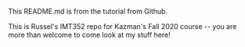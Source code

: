 This README.md is from the tutorial from Github.

This is Russel's IMT352 repo for Kazman's Fall 2020 course -- you are more than welcome to come look at my stuff here!